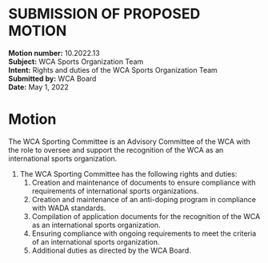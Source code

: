 # SUBMISSION OF PROPOSED MOTION

**Motion number:** 10.2022.13  
**Subject:** WCA Sports Organization Team  
**Intent:** Rights and duties of the WCA Sports Organization Team  
**Submitted by:** WCA Board  
**Date:** May 1, 2022  

# Motion

The WCA Sporting Committee is an Advisory Committee of the WCA with the role to oversee and support the recognition of the WCA as an international sports organization.

1. The WCA Sporting Committee has the following rights and duties:
   1. Creation and maintenance of documents to ensure compliance with requirements of international sports organizations.
   2. Creation and maintenance of an anti-doping program in compliance with WADA standards.
   3. Compilation of application documents for the recognition of the WCA as an international sports organization.
   4. Ensuring compliance with ongoing requirements to meet the criteria of an international sports organization.
   5. Additional duties as directed by the WCA Board.
